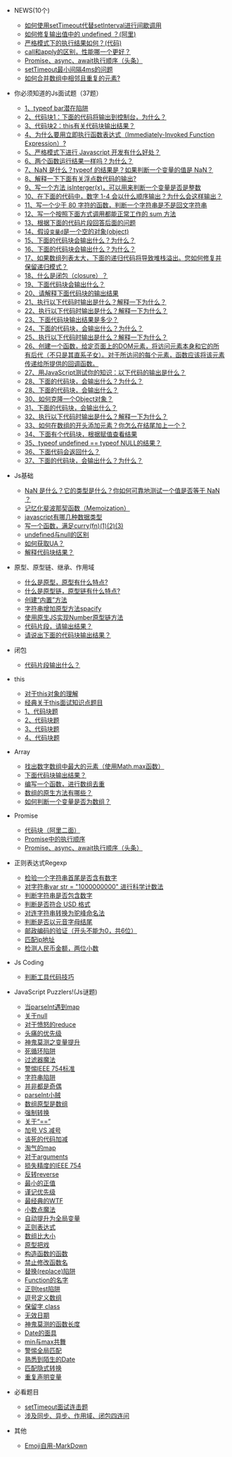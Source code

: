 * NEWS(10个)<span class="new"></span>
  * [如何使用setTimeout代替setInterval进行间歇调用](basic/js-1-15.md)
  * [如何修复输出值中的 undefined ？(阿里)](basic/js-1-13.md)
  * [严格模式下的执行结果如何？(代码)](basic/js-1-12.md)
  * [call和apply的区别，性能哪一个更好？](basic/js-1-11.md)
  * [Promise、async、await执行顺序（头条）](promise/p-2.md)
  * [setTimeout最小间隔4ms的问题](basic/settimeout.md)
  * [如何合并数组中相邻且重复的元素?](basic/js-1-14.md)

* 你必须知道的Js面试题（37题）
  * [1、typeof bar潜在陷阱 <i class='iconS'></i><i class='iconS'></i><i class='iconS'></i>](basic.md)
  * [2、代码块1：下面的代码将输出到控制台，为什么？](mustKnow/mk-1.md)
  * [3、代码块2：this有关代码块输出结果？<i class='iconS'></i><i class='iconS'></i><i class='iconS'></i>](mustKnow/mk-2.md)
  * [4、为什么要用立即执行函数表达式（Immediately-Invoked Function Expression）?](mustKnow/mk-3.md)
  * [5、严格模式下进行 Javascript 开发有什么好处？](mustKnow/mk-4.md)
  * [6、两个函数运行结果一样吗？为什么？](mustKnow/mk-5.md)
  * [7、NaN 是什么？typeof 的结果是？如果判断一个变量的值是 NaN？](mustKnow/mk-6.md)
  * [8、解释一下下面有关浮点数代码的输出?](mustKnow/mk-7.md)
  * [9、写一个方法 isInterger(x)，可以用来判断一个变量是否是整数](mustKnow/mk-8.md)
  * [10、在下面的代码中，数字 1-4 会以什么顺序输出？为什么会这样输出？](mustKnow/mk-9.md)
  * [11、写一个少于 80 字符的函数，判断一个字符串是不是回文字符串](mustKnow/mk-10.md)
  * [12、写一个按照下面方式调用都能正常工作的 sum 方法](mustKnow/mk-11.md)
  * [13、根据下面的代码片段回答后面的问题<i class='iconS'></i>](mustKnow/mk-12.md)
  * [14、假设`变量d`是一个空的对象(object)](mustKnow/mk-13.md)
  * [15、下面的代码块会输出什么？为什么？](mustKnow/mk-14.md)
  * [16、下面的代码块会输出什么？为什么？](mustKnow/mk-15.md)
  * [17、如果数组列表太大，下面的递归代码将导致堆栈溢出。您如何修复并保留递归模式？](mustKnow/mk-16.md)
  * [18、什么是闭包（closure）？](mustKnow/mk-17.md)
  * [19、下面代码块会输出什么？](mustKnow/mk-18.md)
  * [20、请解释下面代码块的输出结果](mustKnow/mk-19.md)
  * [21、执行以下代码时输出是什么？解释一下为什么？](mustKnow/mk-20.md)
  * [22、执行以下代码时输出是什么？解释一下为什么？](mustKnow/mk-21.md)
  * [23、下面代码块输出结果是多少？](mustKnow/mk-22.md)
  * [24、下面的代码块，会输出什么？为什么？](mustKnow/mk-23.md)
  * [25、执行以下代码时输出是什么？解释一下为什么？](mustKnow/mk-24.md)
  * [26、创建一个函数，给定页面上的DOM元素，将访问元素本身和它的所有后代（不只是其直系子女）。对于所访问的每个元素，函数应该将该元素传递给所提供的回调函数。](mustKnow/mk-25.md)
  * [27、用JavaScript测试你的知识：以下代码的输出是什么？<span class='new'></span>](mustKnow/mk-26.md)
  * [28、下面的代码块，会输出什么？为什么？<span class='new'></span>](mustKnow/mk-27.md)
  * [28、下面的代码块，会输出什么？](mustKnow/mk-28.md)
  * [30、如何克隆一个Object对象？](mustKnow/mk-29.md)
  * [31、下面的代码块，会输出什么？](mustKnow/mk-30.md)
  * [32、执行以下代码时输出是什么？解释一下为什么？](mustKnow/mk-31.md)
  * [33、如何在数组的开头添加元素？你怎么在结尾加上一个？](mustKnow/mk-32.md)
  * [34、下面有个代码块，根据赋值查看结果](mustKnow/mk-33.md)
  * [35、typeof undefined == typeof NULL的结果？](mustKnow/mk-34.md)
  * [36、下面代码会返回什么？](mustKnow/mk-35.md)
  * [37、下面的代码块，会输出什么？为什么？<span class='new'></span>](mustKnow/mk-36.md)

* Js基础
  * [NaN 是什么？它的类型是什么？你如何可靠地测试一个值是否等于 NaN ？](js-nan.md)
  * [<span></span>记忆化斐波那契函数（Memoization）](js-memoi.md)
  * [javascript有哪几种数据类型](basic/js-1-2.md)
  * [写一个函数，满足curry(fn)(1)(2)(3)](basic/js-1-3.md)
  * [undefined与null的区别](basic/js-1-7.md)
  * [如何获取UA？](basic/js-1-8.md)
  * [<span></span>解释代码块结果？](basic/js-1-10.md)

* 原型、原型链、继承、作用域
  * [什么是原型，原型有什么特点?](basic/pro-1.md)
  * [什么是原型链，原型链有什么特点?](basic/pro-2.md)
  * [创建“内置”方法 <i class='iconS'></i><i class='iconS'></i>](basic/js-1-1.md)
  * [字符串增加原型方法spacify](string-1.md)
  * [使用原生JS实现Number原型链方法](basic/js-1-4.md)
  * [代码片段，请输出结果？](basic/js-1-5.md)
  * [请说出下面的代码块输出结果？](basic/js-1-9.md)

* 闭包
  * [<span></span>代码片段输出什么？<i class='iconS'></i><i class='iconS'></i>](bb-1.md)

* this
  * [对于this对象的理解](this/this-1.md)
  * [经典关于this面试知识点题目](this/this-6.md)
  * [1、代码块题](this/this-2.md)
  * [2、代码块题](this/this-3.md)
  * [3、代码块题](this/this-4.md)
  * [4、代码块题](this/this-5.md)
  
* Array
  * [找出数字数组中最大的元素（使用Math.max函数）](array/array-5.md)
  * [下面代码块输出结果？](array/array-1.md)
  * [编写一个函数，进行数组去重](array/array-2.md)
  * [数组的原生方法有哪些？](array/array-3.md)
  * [<span></span>如何判断一个变量是否为数组？<i class='iconS'></i><i class='iconS'></i>](array/array-4.md)

* Promise
  * [<span></span>代码块（阿里二面）<span class="new"></span>](promise-1.md)
  * [<span></span>Promise中的执行顺序](promise/p-1.md)
  * [Promise、async、await执行顺序（头条）](promise/p-2.md)

* 正则表达式Regexp
  * [检验一个字符串首尾是否含有数字 <i class='iconS'></i><i class='iconS'></i>](regexp/regexp-1.md)
  * [<span></span>对字符串var str = "1000000000" 进行科学计数法](regexp/regexp-2.md)
  * [判断字符串是否包含数字](regexp/regexp-4.md)
  * [判断是否符合 USD 格式](regexp/regexp-5.md)
  * [对连字符串转换为驼峰命名法](regexp/regexp-6.md)
  * [判断是否以元音字母结尾](regexp/regexp-7.md)
  * [邮政编码的验证（开头不能为0，共6位）](regexp/regexp-8.md)
  * [匹配ip地址](regexp/regexp-9.md)
  * [检测人民币金额，两位小数](regexp/regexp-10.md)

* Js Coding
  * [判断工具代码技巧](codes.md)

* JavaScript Puzzlers!(Js谜题)
  * [当parseInt遇到map](reallyKnow/rk-1.md)
  * [关于null](reallyKnow/rk-2.md)
  * [对于愤怒的reduce](reallyKnow/rk-3.md)
  * [头痛的优先级](reallyKnow/rk-4.md)
  * [神鬼莫测之变量提升](reallyKnow/rk-5.md)
  * [死循环陷阱](reallyKnow/rk-6.md)
  * [过滤器魔法](reallyKnow/rk-7.md)
  * [警惕IEEE 754标准](reallyKnow/rk-8.md)
  * [字符串陷阱](reallyKnow/rk-9.md)
  * [并非都是奇偶](reallyKnow/rk-10.md)
  * [parseInt小贼](reallyKnow/rk-11.md)
  * [数组原型是数组](reallyKnow/rk-12.md)
  * [强制转换](reallyKnow/rk-13.md)
  * [关于“==”](reallyKnow/rk-14.md)
  * [加号 VS 减号](reallyKnow/rk-15.md)
  * [该死的代码加减](reallyKnow/rk-16.md)
  * [淘气的map](reallyKnow/rk-17.md)
  * [<span></span>对于arguments](reallyKnow/rk-18.md)
  * [损失精度的IEEE 754](reallyKnow/rk-19.md)
  * [反转reverse](reallyKnow/rk-20.md)
  * [最小的正值](reallyKnow/rk-21.md)
  * [谨记优先级](reallyKnow/rk-22.md)
  * [最经典的WTF](reallyKnow/rk-23.md)
  * [小数点魔法](reallyKnow/rk-24.md)
  * [自动提升为全局变量](reallyKnow/rk-25.md)
  * [正则表达式](reallyKnow/rk-26.md)
  * [数组比大小](reallyKnow/rk-27.md)
  * [原型把戏](reallyKnow/rk-28.md)
  * [构造函数的函数](reallyKnow/rk-29.md)
  * [禁止修改函数名](reallyKnow/rk-30.md)
  * [替换(replace)陷阱](reallyKnow/rk-31.md)
  * [Function的名字](reallyKnow/rk-32.md)
  * [正则test陷阱](reallyKnow/rk-33.md)
  * [逗号定义数组](reallyKnow/rk-34.md)
  * [保留字 class](reallyKnow/rk-35.md)
  * [无效日期](reallyKnow/rk-36.md)
  * [神鬼莫测的函数长度](reallyKnow/rk-37.md)
  * [Date的面具](reallyKnow/rk-38.md)
  * [min与max共舞](reallyKnow/rk-39.md)
  * [警惕全局匹配](reallyKnow/rk-40.md)
  * [熟悉到陌生的Date](reallyKnow/rk-41.md)
  * [匹配隐式转换](reallyKnow/rk-42.md)
  * [重复声明变量](reallyKnow/rk-43.md)

* 必看题目
  * [<span></span>setTimeout面试连击题](important-1.md)
  * [涉及同步、异步、作用域、闭包四连问](important/im-2.md)

* 其他
  * [Emoji自用-MarkDown](emoji.md)